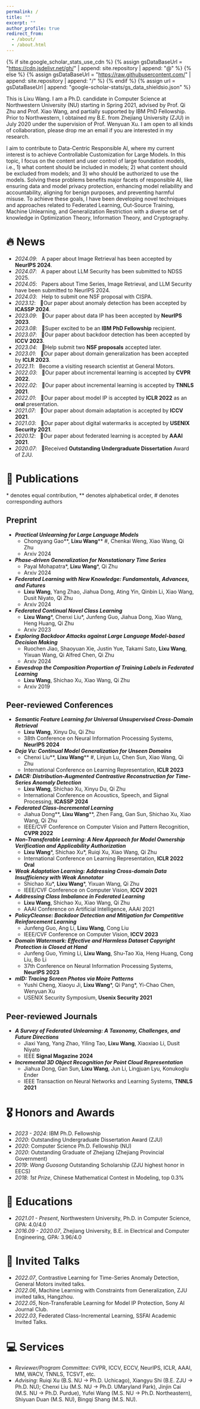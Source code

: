 ```yaml
---
permalink: /
title: ""
excerpt: ""
author_profile: true
redirect_from: 
  - /about/
  - /about.html
---
```


{% if site.google_scholar_stats_use_cdn %}
{% assign gsDataBaseUrl = "https://cdn.jsdelivr.net/gh/" | append: site.repository | append: "@" %}
{% else %}
{% assign gsDataBaseUrl = "https://raw.githubusercontent.com/" | append: site.repository | append: "/" %}
{% endif %}
{% assign url = gsDataBaseUrl | append: "google-scholar-stats/gs_data_shieldsio.json" %}

<span class='anchor' id='about-me'></span>

This is Lixu Wang. I am a Ph.D. candidate in Computer Science at Northwestern University (NU) starting in Spring 2021, advised by Prof. Qi Zhu and Prof. Xiao Wang, and partially supported by IBM PhD Fellowship. Prior to Northwestern, I obtained my B.E. from Zhejiang University (ZJU) in July 2020 under the supervision of Prof. Wenyuan Xu. I am open to all kinds of collaboration, please drop me an email if you are interested in my research.

I aim to contribute to Data-Centric Responsible AI, where my current interest is to achieve Controllable Customization for Large Models. In this topic, I focus on the content and user control of large foundation models, i.e., 1) what content should be included in models; 2) what content should be excluded from models; and 3) who should be authorized to use the models. Solving these problems benefits major facets of responsible AI, like ensuring data and model privacy protection, enhancing model reliability and accountability, aligning for benign purposes, and preventing harmful misuse. To achieve these goals, I have been developing novel techniques and approaches related to Federated Learning, Out-Source Training, Machine Unlearning, and Generalization Restriction with a diverse set of knowledge in Optimization Theory, Information Theory, and Cryptography.



# 🔥 News
- *2024.09*: &nbsp; A paper about Image Retrieval has been accepted by **NeurIPS 2024**.
- *2024.07*: &nbsp; A paper about LLM Security has been submitted to NDSS 2025.
- *2024.05*: &nbsp; Papers about Time Series, Image Retrieval, and LLM Security have been submitted to NeurIPS 2024.
- *2024.03*: &nbsp; Help to submit one NSF proposal with CISPA.
- *2023.12*: &nbsp; 🎉Our paper about anomaly detection has been accepted by **ICASSP 2024**.
- *2023.09*: &nbsp; 🎉Our paper about data IP has been accepted by **NeurIPS 2023**.
- *2023.08*: &nbsp; 🎉Super excited to be an **IBM PhD Fellowship** recipient.
- *2023.07*: &nbsp; 🎉Our paper about backdoor detection has been accepted by **ICCV 2023**.
- *2023.04*: &nbsp; 🎉Help submit two **NSF proposals** accepted later.
- *2023.01*: &nbsp; 🎉Our paper about domain generalization has been accepted by **ICLR 2023**.
- *2022.11*: &nbsp; Become a visiting research scientist at General Motors.
- *2022.03*: &nbsp; 🎉Our paper about incremental learning is accepted by **CVPR 2022**.
- *2022.02*: &nbsp; 🎉Our paper about incremental learning is accepted by **TNNLS 2021**.
- *2022.01*: &nbsp; 🎉Our paper about model IP is accepted by **ICLR 2022** as an **oral** presentation.
- *2021.07*: &nbsp; 🎉Our paper about domain adaptation is accepted by **ICCV 2021**.
- *2021.03*: &nbsp; 🎉Our paper about digital watermarks is accepted by **USENIX Security 2021**.
- *2020.12*: &nbsp; 🎉Our paper about federated learning is accepted by **AAAI 2021**.
- *2020.07*: &nbsp; 🎉Received **Outstanding Undergraduate Dissertation** Award of ZJU.


# 📝 Publications 
\* denotes equal contribution, \*\* denotes alphabetical order, # denotes corresponding authors

## Preprint
- _**Practical Unlearning for Large Language Models**_
  - Chongyang Gao\*\*, **Lixu Wang**\*\* #, Chenkai Weng, Xiao Wang, Qi Zhu
  - Arxiv 2024
- **_Phase-driven Generalization for Nonstationary Time Series_**
  - Payal Mohapatra\*, **Lixu Wang**\*, Qi Zhu
  - Arxiv 2024
- **_Federated Learning with New Knowledge: Fundamentals, Advances, and Futures_**
  - **Lixu Wang**, Yang Zhao, Jiahua Dong, Ating Yin, Qinbin Li, Xiao Wang, Dusit Niyato, Qi Zhu
  - Arxiv 2024
- **_Federated Continual Novel Class Learning_**
  - **Lixu Wang**\*, Chenxi Liu\*, Junfeng Guo, Jiahua Dong, Xiao Wang, Heng Huang, Qi Zhu
  - Arxiv 2023
- **_Exploring Backdoor Attacks against Large Language Model-based Decision Making_**
  - Ruochen Jiao, Shaoyuan Xie, Justin Yue, Takami Sato, **Lixu Wang**, Yixuan Wang, Qi Alfred Chen, Qi Zhu
  - Arxiv 2024
- _**Eavesdrop the Composition Proportion of Training Labels in Federated Learning**_
  - **Lixu Wang**, Shichao Xu, Xiao Wang, Qi Zhu
  - Arxiv 2019

 
## Peer-reviewed Conferences

- _**Semantic Feature Learning for Universal Unsupervised Cross-Domain Retrieval**_
  - **Lixu Wang**, Xinyu Du, Qi Zhu
  - 38th Conference on Neural Information Processing Systems, **NeurIPS 2024**
- _**Deja Vu: Continual Model Generalization for Unseen Domains**_
  - Chenxi Liu\*\*, **Lixu Wang**\*\* #, Linjun Lu, Chen Sun, Xiao Wang, Qi Zhu
  - International Conference on Learning Representation, **ICLR 2023**
- _**DACR: Distribution-Augmented Contrastive Reconstruction for Time-Series Anomaly Detection**_
  - **Lixu Wang**, Shichao Xu, Xinyu Du, Qi Zhu
  - International Conference on Acoustics, Speech, and Signal Processing, **ICASSP 2024**
- _**Federated Class-Incremental Learning**_
  - Jiahua Dong\*\*, **Lixu Wang**\*\*, Zhen Fang, Gan Sun, Shichao Xu, Xiao Wang, Qi Zhu
  - IEEE/CVF Conference on Computer Vision and Pattern Recognition, **CVPR 2022**
- _**Non-Transferable Learning: A New Approach for Model Ownership Verification and Applicability Authorization**_
  - **Lixu Wang**\*, Shichao Xu\*, Ruiqi Xu, Xiao Wang, Qi Zhu
  - International Conference on Learning Representation, **ICLR 2022 Oral**
- _**Weak Adaptation Learning: Addressing Cross-domain Data Insufficiency with Weak Annotator**_
  - Shichao Xu\*, **Lixu Wang**\*, Yixuan Wang, Qi Zhu
  - IEEE/CVF Conference on Computer Vision, **ICCV 2021**
- _**Addressing Class Imbalance in Federated Learning**_
  - **Lixu Wang**, Shichao Xu, Xiao Wang, Qi Zhu
  - AAAI Conference on Artificial Intelligence, AAAI 2021
- _**PolicyCleanse: Backdoor Detection and Mitigation for Competitive Reinforcement Learning**_
  - Junfeng Guo, Ang Li, **Lixu Wang**, Cong Liu
  - IEEE/CVF Conference on Computer Vision, **ICCV 2023**
- _**Domain Watermark: Effective and Harmless Dataset Copyright Protection is Closed at Hand**_
  - Junfeng Guo, Yiming Li, **Lixu Wang**, Shu-Tao Xia, Heng Huang, Cong Liu, Bo Li
  - 37th Conference on Neural Information Processing Systems, **NeurIPS 2023**
- _**mID: Tracing Screen Photos via Moire Patterns**_
  - Yushi Cheng, Xiaoyu Ji, **Lixu Wang**\*, Qi Pang\*, Yi-Chao Chen, Wenyuan Xu
  - USENIX Security Symposium, **Usenix Security 2021**

## Peer-reviewed Journals

- _**A Survey of Federated Unlearning: A Taxonomy, Challenges, and Future Directions**_
  - Jiaxi Yang, Yang Zhao, Yiling Tao, **Lixu Wang**, Xiaoxiao Li, Dusit Niyato
  - IEEE **Signal Magazine 2024**
- _**Incremental 3D Object Recognition for Point Cloud Representation**_
  - Jiahua Dong, Gan Sun, **Lixu Wang**, Jun Li, Lingjuan Lyu, Konukoglu Ender
  - IEEE Transaction on Neural Networks and Learning Systems, **TNNLS 2021**



# 🎖 Honors and Awards
- *2023 - 2024*: IBM Ph.D. Fellowship
- *2020*: Outstanding Undergraduate Dissertation Award (ZJU)
- *2020*: Computer Science Ph.D. Fellowship (NU)
- *2020*: Outstanding Graduate of Zhejiang (Zhejiang Provincial Government)
- *2019*: _Wang Guosong_ Outstanding Scholarship (ZJU highest honor in EECS)
- *2018*: _1st Prize_, Chinese Mathematical Contest in Modeling, top 0.3%

# 📖 Educations
- *2021.01 - Present*, Northwestern University, Ph.D. in Computer Science, GPA: 4.0/4.0
- *2016.09 - 2020.07*, Zhejiang University, B.E. in Electrical and Computer Engineering, GPA: 3.96/4.0

# 💬 Invited Talks
- *2022.07*, Contrastive Learning for Time-Series Anomaly Detection, General Motors invited talks. 
- *2022.06*, Machine Learning with Constraints from Generalization, ZJU invited talks, Hangzhou.
- *2022.05*, Non-Transferable Learning for Model IP Protection, Sony AI Journal Club.
- *2022.03*, Federated Class-Incremental Learning, SSFAI Academic Invited Talks.

# 💻 Services
- *Reviewer/Program Committee*: CVPR, ICCV, ECCV, NeurIPS, ICLR, AAAI, MM, WACV, TNNLS, TCSVT, etc.
- *Advising*: Ruiqi Xu (B.S. NU &rarr; Ph.D. Uchicago), Xiangyu Shi (B.E. ZJU &rarr; Ph.D. NU); Chenxi Liu (M.S. NU &rarr; Ph.D. UMaryland Park), Jinjin Cai (M.S. NU &rarr; Ph.D. Purdue), Yufei Wang (M.S. NU &rarr; Ph.D. Northeastern), Shiyuan Duan (M.S. NU), Bingqi Shang (M.S. NU).

